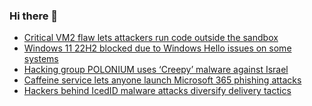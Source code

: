 ### Hi there 👋

<!--START_SECTION:feed-->
* [Critical VM2 flaw lets attackers run code outside the sandbox](https://www.bleepingcomputer.com/news/security/critical-vm2-flaw-lets-attackers-run-code-outside-the-sandbox/)
* [Windows 11 22H2 blocked due to Windows Hello issues on some systems](https://www.bleepingcomputer.com/news/microsoft/windows-11-22h2-blocked-due-to-windows-hello-issues-on-some-systems/)
* [Hacking group POLONIUM uses ‘Creepy’ malware against Israel](https://www.bleepingcomputer.com/news/security/hacking-group-polonium-uses-creepy-malware-against-israel/)
* [Caffeine service lets anyone launch Microsoft 365 phishing attacks](https://www.bleepingcomputer.com/news/security/caffeine-service-lets-anyone-launch-microsoft-365-phishing-attacks/)
* [Hackers behind IcedID malware attacks diversify delivery tactics](https://www.bleepingcomputer.com/news/security/hackers-behind-icedid-malware-attacks-diversify-delivery-tactics/)
<!--END_SECTION:feed-->

<!--
**frankenk/frankenk** is a ✨ _special_ ✨ repository because its `README.md` (this file) appears on your GitHub profile.

Here are some ideas to get you started:

- 🔭 I’m currently working on ...
- 🌱 I’m currently learning ...
- 👯 I’m looking to collaborate on ...
- 🤔 I’m looking for help with ...
- 💬 Ask me about ...
- 📫 How to reach me: ...
- 😄 Pronouns: ...
- ⚡ Fun fact: ...
-->



